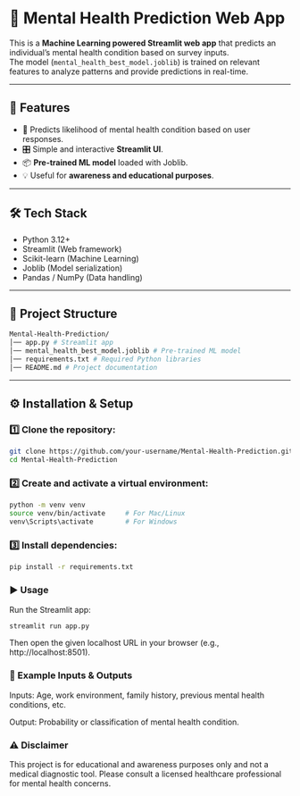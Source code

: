 # 🧠 Mental Health Prediction Web App

This is a **Machine Learning powered Streamlit web app** that predicts an individual’s mental health condition based on survey inputs.  
The model (`mental_health_best_model.joblib`) is trained on relevant features to analyze patterns and provide predictions in real-time.

---

## 🚀 Features
- 🏥 Predicts likelihood of mental health condition based on user responses.  
- 🎛️ Simple and interactive **Streamlit UI**.  
- 📦 **Pre-trained ML model** loaded with Joblib.  
- 💡 Useful for **awareness and educational purposes**.  

---

## 🛠️ Tech Stack
- Python 3.12+  
- Streamlit (Web framework)  
- Scikit-learn (Machine Learning)  
- Joblib (Model serialization)  
- Pandas / NumPy (Data handling)  

---

## 📂 Project Structure
```bash
Mental-Health-Prediction/
│── app.py # Streamlit app
│── mental_health_best_model.joblib # Pre-trained ML model
│── requirements.txt # Required Python libraries
│── README.md # Project documentation
```


---

## ⚙️ Installation & Setup

### 1️⃣ Clone the repository:
```bash
git clone https://github.com/your-username/Mental-Health-Prediction.git
cd Mental-Health-Prediction
```

### 2️⃣ Create and activate a virtual environment:
```bash
python -m venv venv
source venv/bin/activate     # For Mac/Linux
venv\Scripts\activate        # For Windows
```

### 3️⃣ Install dependencies:
```bash
pip install -r requirements.txt
```

### ▶️ Usage
Run the Streamlit app:
```bash
streamlit run app.py
```
Then open the given localhost URL in your browser (e.g., http://localhost:8501).

### 📌 Example Inputs & Outputs

Inputs: Age, work environment, family history, previous mental health conditions, etc.

Output: Probability or classification of mental health condition.

### ⚠️ Disclaimer

This project is for educational and awareness purposes only and not a medical diagnostic tool.
Please consult a licensed healthcare professional for mental health concerns.


